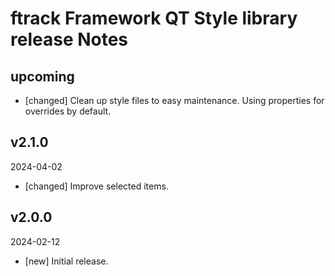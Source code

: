 # ftrack Framework QT Style library release Notes

## upcoming

* [changed] Clean up style files to easy maintenance. Using properties for overrides by default.

## v2.1.0
2024-04-02

* [changed] Improve selected items.

## v2.0.0
2024-02-12

*  [new] Initial release.
